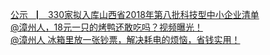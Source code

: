   
[公示　▏ 330家拟入库山西省2018年第八批科技型中小企业清单](http://www.dianyue.me/archives/390/bqdpjce1anibyfip/)  
[@漳州人，18元一只的烤鸭还敢吃吗？视频曝光！](http://www.dianyue.me/archives/520/y74shn54j6fvirkk/)  
[@漳州人 冰箱里放一张钞票，解决耗电的烦恼，省钱实用！](http://www.dianyue.me/archives/491/n5jdedzqxt6sns80/)